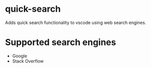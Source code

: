 # quick-search 

Adds quick search functionality to vscode using web search engines.

# Supported search engines

- Google
- Stack Overflow